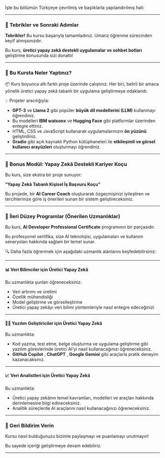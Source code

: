 İşte bu bölümün Türkçeye çevrilmiş ve başlıklarla yapılandırılmış hali:

---

### 🎉 Tebrikler ve Sonraki Adımlar

**Tebrikler!** Bu kursu başarıyla tamamladınız. Umarız öğrenme sürecinden keyif almışsınızdır.

Bu kurs, **üretici yapay zekâ destekli uygulamalar ve sohbet botları** geliştirme konusunda sizi donattı!

---

### 🧪 Bu Kursta Neler Yaptınız?

📦 Kurs boyunca altı farklı proje üzerinde çalıştınız. Her biri, belirli bir amaca yönelik üretici yapay zekâ tabanlı bir uygulama geliştirmeye odaklandı.

💡 Projeler aracılığıyla:

* **GPT-3** ve **Llama 2** gibi popüler **büyük dil modellerini (LLM)** kullanmayı öğrendiniz.
* Bu modelleri **IBM watsonx** ve **Hugging Face** gibi platformlar üzerinden entegre ettiniz.
* HTML, CSS ve JavaScript kullanarak uygulamalarınızın **ön yüzünü** geliştirdiniz.
* **Gradio** gibi açık kaynaklı Python kütüphaneleri ile **etkileşimli ve görsel kullanıcı arayüzleri** oluşturmayı öğrendiniz.

---

### 🎁 Bonus Modül: Yapay Zekâ Destekli Kariyer Koçu

Bu kurs, size ekstra bir proje sunuyor:

**“Yapay Zekâ Tabanlı Kişisel İş Başvuru Koçu”**

Bu projede, bir **AI Career Coach** oluşturarak özgeçmişinizi iyileştiren ve tercihlerinize göre iş önerileri sunan bir sistem geliştireceksiniz.

---

### 🧭 İleri Düzey Programlar (Önerilen Uzmanlıklar)

Bu kurs, **AI Developer Professional Certificate** programının bir parçasıdır.

Bu profesyonel sertifika, size AI teknolojisi, uygulamaları ve kullanım senaryoları hakkında sağlam bir temel sunar.

🔍 Daha fazla öğrenmek için aşağıdaki uzmanlık alanlarını keşfedebilirsiniz:

---

#### 📊 **Veri Bilimciler için Üretici Yapay Zekâ**

Bu uzmanlıkta şunları öğreneceksiniz:

* Veri artırımı ve üretimi
* Özellik mühendisliği
* Model geliştirme ve görselleştirme
* Üretici yapay zekâyı veri bilimi yöntemleriyle nasıl entegre edeceğinizi

---

#### 👨‍💻 **Yazılım Geliştiriciler için Üretici Yapay Zekâ**

Bu uzmanlıkta:

* Kod yazma, test etme, belge oluşturma ve uygulama geliştirme gibi yazılım görevlerinde üretici AI’yi nasıl kullanacağınızı öğreneceksiniz.
* **GitHub Copilot** ,  **ChatGPT** , **Google Gemini** gibi araçlarla pratik deneyim kazanacaksınız.

---

#### 📈 **Veri Analistleri için Üretici Yapay Zekâ**

Bu uzmanlıkta:

* Üretici yapay zekânın temel kavramları, modelleri ve araçları hakkında derinlemesine bilgi edineceksiniz.
* Analitik süreçlerde AI araçlarını nasıl kullanacağınızı öğreneceksiniz.

---

### 📣 Geri Bildirim Verin

Kursu nasıl bulduğunuzu bizimle paylaşmayı ve puanlamayı unutmayın!

Bu sayede içeriği geliştirmeye devam edebiliriz.

---

